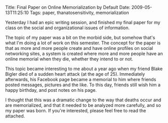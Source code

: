 Title: Final Paper on Online Memorialization by Default
Date: 2009-05-13T11:25:10
Tags: paper, thanatosensitivity, memorialization


Yesterday I had an epic writing session, and finished my final paper for my class on the social and organizational issues of information.

The topic of my paper was a bit on the morbid side, but somehow that's what I'm doing a lot of work on this semester. The concept for the paper is that as more and more people create and have online profiles on social networking sites, a system is created where more and more people have an online memorial when they die, whether they intend to or not.

This topic became interesting to me about a year ago when my friend Blake Bigler died of a sudden heart attack (at the age of 25). Immediately afterwards, his Facebook page became a memorial to him where friends posted messages, pictures and the like. To this day, friends still wish him a happy birthday, and post notes on his page.

I thought that this was a dramatic change to the way that deaths occur and are memorialized, and that it needed to be analyzed more carefully, and so my paper was born. If you're interested, please feel free to read the attached.